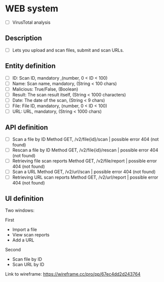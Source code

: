 # WEB system
- [ ] VirusTotal analysis

## Description
- [ ] Lets you upload and scan files, submit and scan URLs.

## Entity definition
- [ ] ID: Scan ID, mandatory ,(number, 0 < ID < 100)
- [ ] Name: Scan name, mandatory, (String < 100 chars)
- [ ] Malicious: True/False, (Boolean)
- [ ] Result: The scan result itself, (String < 1000 characters)
- [ ] Date: The date of the scan, (String < 9 chars)
- [ ] File: File ID, mandatory, (number, 0 < ID < 100)
- [ ] URL: URL, mandatory, (String < 1000 chars)
 
## API definition
- [ ] Scan a file by ID Method GET, /v2/file{id}/scan | possible error 404 (not found)
- [ ] Rescan a file by ID Method GET, /v2/file{id}/rescan | possible error 404 (not found)
- [ ] Retrieving file scan reports Method GET, /v2/file/report | possible error 404 (not found)
- [ ] Scan a URL Method GET, /v2/url/scan | possible error 404 (not found)
- [ ] Retrieving URL scan reports Method GET, /v2/url/report | possible error 404 (not found)

## UI definition
Two windows:
   
First
- Import a file
- View scan reports
- Add a URL
   
Second
- Scan file by ID
- Scan URL by ID
 
Link to wireframe: https://wireframe.cc/pro/pp/67ec4dd2d243764


